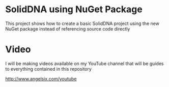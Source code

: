 # SolidDNA using NuGet Package
This project shows how to create a basic SolidDNA project using the new NuGet package instead of referencing source code directly

# Video
I will be making videos available on my YouTube channel that will be guides to everything contained in this repository

http://www.angelsix.com/youtube


